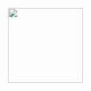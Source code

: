 <p align="center">
  <img height="150" height="auto" src="https://www.bogotobogo.com/DevOps/Docker/images/Docker-Prometheus-Grafana/grafana-prometheus.png">
</p>
